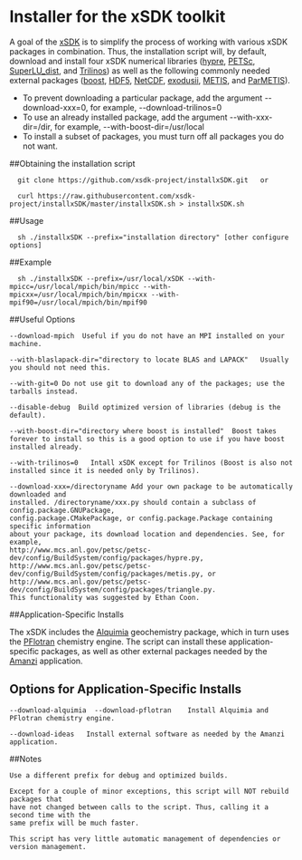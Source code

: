 
# Installer for the xSDK toolkit

A goal of the [xSDK](https://ideas-productivity.org/resources/xsdk-docs)
is to simplify the process of working with various xSDK packages in combination.
Thus, the installation script will, by default, download and install four xSDK numerical libraries
([hypre](https://computation.llnl.gov/project/linear_solvers/software.php),
[PETSc](http://www.mcs.anl.gov/petsc),
[SuperLU_dist](http://crd-legacy.lbl.gov/~xiaoye/SuperLU/#superlu_dist), and
[Trilinos](http://trilinos.org))
as well as the following commonly needed external packages
([boost](https://www.boost.org/),
[HDF5](https://www.hdfgroup.org/HDF5/),
[NetCDF](http://www.unidata.ucar.edu/software/netcdf/),
[exodusii](https://github.com/gsjaardema/seacas),
[METIS](http://glaros.dtc.umn.edu/gkhome/metis/metis/overview), and
[ParMETIS](http://glaros.dtc.umn.edu/gkhome/metis/parmetis/overview)). 

* To prevent downloading a particular package, add the argument \-\-download-xxx=0, for example, \-\-download-trilinos=0 
* To use an already installed package, add the argument \-\-with-xxx-dir=/dir, for example, \-\-with-boost-dir=/usr/local
* To install a subset of packages, you must turn off all packages you do not want.
    
##Obtaining the installation script


      git clone https://github.com/xsdk-project/installxSDK.git   or

      curl https://raw.githubusercontent.com/xsdk-project/installxSDK/master/installxSDK.sh > installxSDK.sh
      
##Usage
    
      sh ./installxSDK --prefix="installation directory" [other configure options]

##Example

      sh ./installxSDK --prefix=/usr/local/xSDK --with-mpicc=/usr/local/mpich/bin/mpicc --with-mpicxx=/usr/local/mpich/bin/mpicxx --with-mpif90=/usr/local/mpich/bin/mpif90

##Useful Options
    
    --download-mpich  Useful if you do not have an MPI installed on your machine.

    --with-blaslapack-dir="directory to locate BLAS and LAPACK"   Usually you should not need this.

    --with-git=0 Do not use git to download any of the packages; use the tarballs instead.

    --disable-debug  Build optimized version of libraries (debug is the default).

    --with-boost-dir="directory where boost is installed"  Boost takes forever to install so this is a good option to use if you have boost installed already.

    --with-trilinos=0   Intall xSDK except for Trilinos (Boost is also not installed since it is needed only by Trilinos).

    --download-xxx=/directoryname Add your own package to be automatically downloaded and  
    installed. /directoryname/xxx.py should contain a subclass of config.package.GNUPackage,  
    config.package.CMakePackage, or config.package.Package containing specific information  
    about your package, its download location and dependencies. See, for example,  
    http://www.mcs.anl.gov/petsc/petsc-dev/config/BuildSystem/config/packages/hypre.py, 
    http://www.mcs.anl.gov/petsc/petsc-dev/config/BuildSystem/config/packages/metis.py, or 
    http://www.mcs.anl.gov/petsc/petsc-dev/config/BuildSystem/config/packages/triangle.py. 
    This functionality was suggested by Ethan Coon.

##Application-Specific Installs

The xSDK includes the
[Alquimia](https://github.com/LBL-EESA/alquimia-dev) geochemistry package, which in turn uses the
[PFlotran](http://www.pflotran.org) chemistry engine.  The script can install these application-specific packages, as well as other external packages needed by the 
[Amanzi](https://software.lanl.gov/ascem/amanzi) application.

## Options for Application-Specific Installs

    --download-alquimia  --download-pflotran    Install Alquimia and PFlotran chemistry engine.

    --download-ideas   Install external software as needed by the Amanzi application.


##Notes
  
    Use a different prefix for debug and optimized builds.

    Except for a couple of minor exceptions, this script will NOT rebuild packages that  
    have not changed between calls to the script. Thus, calling it a second time with the  
    same prefix will be much faster.

    This script has very little automatic management of dependencies or version management.

